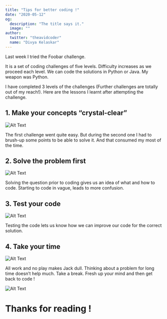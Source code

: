 ```yaml
---
title: "Tips for better coding !"
date: "2020-05-12"
og:
  description: "The title says it."
  image: ""
author:
  twitter: "theavidcoder"
  name: "Divya Kelaskar"
---
```

Last week I tried the Foobar challenge.

It is a set of coding challenges of five levels. Difficulty increases as we proceed each level. We can code the solutions in Python or Java. My weapon was Python.

I have completed 3 levels of the challenges (Further challenges are totally out of my reach!). Here are the lessons I learnt after attempting the challenge.

## 1. Make your concepts “crystal-clear”

![Alt Text](https://media.giphy.com/media/QMoXJjGPsmJ6Pdc596/giphy.gif)

The first challenge went quite easy. But during the second one I had to brush-up some points to be able to solve it. And that consumed my most of the time.

## 2. Solve the problem first

![Alt Text](https://media.giphy.com/media/UKkes2qN2T70s/giphy.gif)

Solving the question prior to coding gives us an idea of what and how to code. Starting to code in vague, leads to more confusion.

## 3. Test your code

![Alt Text](https://media.giphy.com/media/LmNwrBhejkK9EFP504/giphy.gif)

Testing the code lets us know how we can improve our code for the correct solution.

## 4. Take your time

![Alt Text](https://media.giphy.com/media/xih4bMlVJDGfra02eo/giphy.gif)

All work and no play makes Jack dull. Thinking about a problem for long time doesn’t help much. Take a break. Fresh up your mind and then get back to code !

![Alt Text](https://media.giphy.com/media/W23HteMtqFbJ8xAtP7/giphy.gif)

# Thanks for reading !
